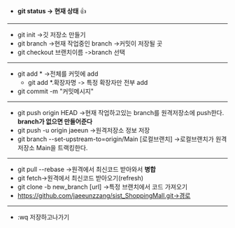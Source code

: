 * **git status -> 현재 상태**    :+1:
* * *
* git init ->깃 저장소 만들기
* git branch ->현재 작업중인 branch 
->커밋이 저장될 곳
* git checkout 브랜치이름 ->branch 선택
* * *
* git add * ->전체를 커밋에 add
  + git add *.확장자명 -> 특정 확장자만 전부 add
* git commit -m "커밋메시지"  
* * *
* git push origin HEAD
->현재 작업하고있는 branch를 원격저장소에 push한다.
**branch가 없으면 만들어준다**
* git push -u origin jaeeun
 ->원격저장소 정보 저장
* git branch --set-upstream-to=origin/Main [로컬브랜치]
 ->로컬브랜치가 원격저장소 Main을 트랙킹한다.
* * *
* git pull --rebase ->원격에서 최신코드 받아와서 **병합**
* git fetch->원격에서 최신코드 받아오기(refresh)
* git clone -b new_branch [url] ->특정 브랜치에서 코드 가져오기
* https://github.com/jaeeunzzang/sist_ShoppingMall.git->경로
* * *
*  :wq 저장하고나가기
